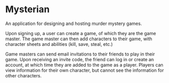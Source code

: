# Mysterian

An application for designing and hosting murder mystery games.

Upon signing up, a user can create a game, of which they are the game
master. The game master can then add characters to their game, with
character sheets and abilities (kill, save, steal, etc.)

Game masters can send email invitations to their friends to play in their game.
Upon receiving an invite code, the friend can log in or create an account,
at which time they are added to the game as a player. Players can view information
for their own character, but cannot see the information for other characters.
